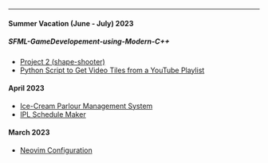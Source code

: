 ---

#### Summer Vacation (June - July) 2023

##### SFML-GameDevelopement-using-Modern-C++

  <!-- - [Project 1]() -->

- [Project 2 (shape-shooter)](https://github.com/gautamsahil1947/shape-shooter)
  <!-- - []() -->
  <!-- - []() -->
  <!-- - []() -->
- [Python Script to Get Video Tiles from a YouTube Playlist](./Misc/youtubeScript.py)

#### April 2023

- [Ice-Cream Parlour Management System](https://github.com/gautamsahil1947/ipl)
- [IPL Schedule Maker](https://github.com/gautamsahil1947/icecream-parlour-management-system)

#### March 2023

- [Neovim Configuration](https://github.com/gautamsahil1947/nvim)
